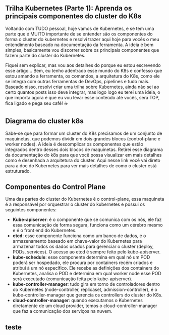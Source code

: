 ## Trilha Kubernetes (Parte 1): Aprenda os principais componentes do cluster do K8s

Voltando com TUDO pessoal, hoje vamos de Kubernetes, e se tem uma parte que é MUITO importante de se entender são os componentes do forma o cluster do kubernetes e resolvi trazer aqui hoje para vocês o meu entendimento baseado na documentação da ferramenta. A ideia é bem simples, basicamente vou discorrer sobre os principais componentes que fazem parte do cluster do Kubernetes.

Fiquei sem explicar, mas vou aos detalhes do porque eu estou escrevendo esse artigo… Bem, eu tenho adentrado esse mundo do K8s e confesso que estou amando a ferramenta, os comandos, a arquitetura do K8s, como ele se integra com outras ferramentas de DevOps, pipelines e tudo mais. Baseado nisso, resolvi criar uma trilha sobre Kubernetes, ainda não sei ao certo quantos posts isso deve integrar, mas logo logo eu terei uma ideia, o que importa agora é que eu vou levar esse conteúdo até vocês, será TOP, fica ligado e pega seu café! ☕️

## Diagrama do cluster k8s

Sabe-se que para formar um cluster do K8s precisamos de um conjunto de maquinetas, que podemos dividir em dois grandes blocos (control-plane e worker nodes). A ideia é descomplicar os componentes que estão integrados dentro desses dois blocos de maquinetas. Retirei esse diagrama da documentação do k8s para que você possa visualizar em mais detalhes como é desenhada a arquitetura do cluster. Aqui nesse link você vai direto para a doc do Kubernetes para ver mais detalhes de como o cluster está estruturado.

## Componentes do Control Plane

Uma das partes do cluster do Kubernetes é o control-plane, essa maquineta é a responsável por orquestrar o cluster do kubernetes e possui os seguintes componentes:


- **Kube-apiserver**: é o componente que se comunica com os nós, ele faz essa comunicação de forma segura, funciona como um cérebro mesmo e é o front end do Kubernetes.
- **etcd**: esse componente funciona como um banco de dados, é o armazenamento baseado em chave-valor do Kubernetes para armazenar todos os dados usados para gerenciar o cluster (deploy, PODs, services). O acesso ao etcd é sempre feito pelo kube-apiserver.
- **kube-schedule**: esse componente determina em qual nó um POD poderá ser hospedado, ele procura por containers recém criados e atribui à um nó específico. Ele recebe as definições dos containers do Kubernetes, analisa o POD e determina em qual worker node esse POD será executado (comunicação feita pelo kube-apiserver).
- **kube-controller-manager**: tudo gira em torno de controladores dentro do Kubernetes (node-controller, replicaset, admission-controller), é o kube-controller-manager que gerencia os controllers do cluster do K8s.
- **cloud-controller-manager**: quando executamos o Kubernetes diretamente de um cloud provider, temos o cloud-controller-manager que faz a comunicação dos serviços na nuvem.

## teste